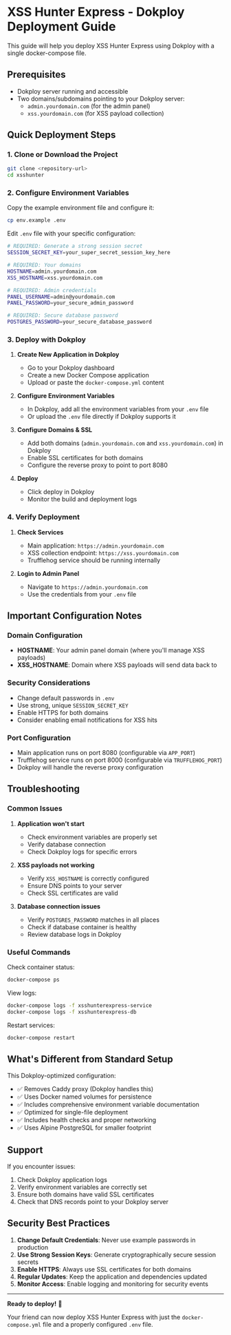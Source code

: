 # XSS Hunter Express - Dokploy Deployment Guide

This guide will help you deploy XSS Hunter Express using Dokploy with a single docker-compose file.

## Prerequisites

- Dokploy server running and accessible
- Two domains/subdomains pointing to your Dokploy server:
  - `admin.yourdomain.com` (for the admin panel)
  - `xss.yourdomain.com` (for XSS payload collection)

## Quick Deployment Steps

### 1. Clone or Download the Project
```bash
git clone <repository-url>
cd xsshunter
```

### 2. Configure Environment Variables
Copy the example environment file and configure it:
```bash
cp env.example .env
```

Edit `.env` file with your specific configuration:
```bash
# REQUIRED: Generate a strong session secret
SESSION_SECRET_KEY=your_super_secret_session_key_here

# REQUIRED: Your domains
HOSTNAME=admin.yourdomain.com
XSS_HOSTNAME=xss.yourdomain.com

# REQUIRED: Admin credentials
PANEL_USERNAME=admin@yourdomain.com
PANEL_PASSWORD=your_secure_admin_password

# REQUIRED: Secure database password
POSTGRES_PASSWORD=your_secure_database_password
```

### 3. Deploy with Dokploy

1. **Create New Application in Dokploy**
   - Go to your Dokploy dashboard
   - Create a new Docker Compose application
   - Upload or paste the `docker-compose.yml` content

2. **Configure Environment Variables**
   - In Dokploy, add all the environment variables from your `.env` file
   - Or upload the `.env` file directly if Dokploy supports it

3. **Configure Domains & SSL**
   - Add both domains (`admin.yourdomain.com` and `xss.yourdomain.com`) in Dokploy
   - Enable SSL certificates for both domains
   - Configure the reverse proxy to point to port 8080

4. **Deploy**
   - Click deploy in Dokploy
   - Monitor the build and deployment logs

### 4. Verify Deployment

1. **Check Services**
   - Main application: `https://admin.yourdomain.com`
   - XSS collection endpoint: `https://xss.yourdomain.com`
   - Trufflehog service should be running internally

2. **Login to Admin Panel**
   - Navigate to `https://admin.yourdomain.com`
   - Use the credentials from your `.env` file

## Important Configuration Notes

### Domain Configuration
- **HOSTNAME**: Your admin panel domain (where you'll manage XSS payloads)
- **XSS_HOSTNAME**: Domain where XSS payloads will send data back to

### Security Considerations
- Change default passwords in `.env`
- Use strong, unique `SESSION_SECRET_KEY`
- Enable HTTPS for both domains
- Consider enabling email notifications for XSS hits

### Port Configuration
- Main application runs on port 8080 (configurable via `APP_PORT`)
- Trufflehog service runs on port 8000 (configurable via `TRUFFLEHOG_PORT`)
- Dokploy will handle the reverse proxy configuration

## Troubleshooting

### Common Issues

1. **Application won't start**
   - Check environment variables are properly set
   - Verify database connection
   - Check Dokploy logs for specific errors

2. **XSS payloads not working**
   - Verify `XSS_HOSTNAME` is correctly configured
   - Ensure DNS points to your server
   - Check SSL certificates are valid

3. **Database connection issues**
   - Verify `POSTGRES_PASSWORD` matches in all places
   - Check if database container is healthy
   - Review database logs in Dokploy

### Useful Commands

Check container status:
```bash
docker-compose ps
```

View logs:
```bash
docker-compose logs -f xsshunterexpress-service
docker-compose logs -f xsshunterexpress-db
```

Restart services:
```bash
docker-compose restart
```

## What's Different from Standard Setup

This Dokploy-optimized configuration:
- ✅ Removes Caddy proxy (Dokploy handles this)
- ✅ Uses Docker named volumes for persistence
- ✅ Includes comprehensive environment variable documentation
- ✅ Optimized for single-file deployment
- ✅ Includes health checks and proper networking
- ✅ Uses Alpine PostgreSQL for smaller footprint

## Support

If you encounter issues:
1. Check Dokploy application logs
2. Verify environment variables are correctly set
3. Ensure both domains have valid SSL certificates
4. Check that DNS records point to your Dokploy server

## Security Best Practices

1. **Change Default Credentials**: Never use example passwords in production
2. **Use Strong Session Keys**: Generate cryptographically secure session secrets
3. **Enable HTTPS**: Always use SSL certificates for both domains
4. **Regular Updates**: Keep the application and dependencies updated
5. **Monitor Access**: Enable logging and monitoring for security events

---

**Ready to deploy!** 🚀

Your friend can now deploy XSS Hunter Express with just the `docker-compose.yml` file and a properly configured `.env` file.
